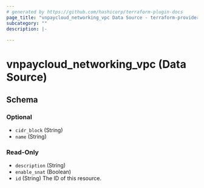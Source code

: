 ```yaml
---
# generated by https://github.com/hashicorp/terraform-plugin-docs
page_title: "vnpaycloud_networking_vpc Data Source - terraform-provider-vnpaycloud"
subcategory: ""
description: |-
  
---
```


# vnpaycloud_networking_vpc (Data Source)





<!-- schema generated by tfplugindocs -->
## Schema

### Optional

- `cidr_block` (String)
- `name` (String)

### Read-Only

- `description` (String)
- `enable_snat` (Boolean)
- `id` (String) The ID of this resource.
